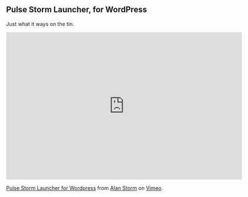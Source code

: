Pulse Storm Launcher, for WordPress
--------------------------------------------------
Just what it ways on the tin.  

<iframe src="https://player.vimeo.com/video/178378720" width="640" height="400" frameborder="0" webkitallowfullscreen mozallowfullscreen allowfullscreen></iframe>
<p><a href="https://vimeo.com/178378720">Pulse Storm Launcher for Wordpress</a> from <a href="https://vimeo.com/alanstorm">Alan Storm</a> on <a href="https://vimeo.com">Vimeo</a>.</p>